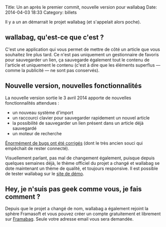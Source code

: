 Title: Un an après le premier commit, nouvelle version pour wallabag
Date: 2014-04-03 18:33
Category: billets

Il y a un an démarrait le projet wallabag (et s'appelait alors poche).

## wallabag, qu'est-ce que c'est ?

C'est une application qui vous permet de mettre de côté un article que vous souhaitez lire plus tard. Ce n'est pas uniquement un gestionnaire de favoris pour sauvegarder un lien, ça sauvegarde également tout le contenu de l'article et uniquement le contenu (c'est à dire que les éléments superflus — comme la publicité — ne sont pas conservés).

## Nouvelle version, nouvelles fonctionnalités

La nouvelle version sortie le 3 avril 2014 apporte de nouvelles fonctionnalités attendues :
* un nouveau système d'import
* un raccourci clavier pour sauvegarder rapidement un nouvel article
* la possibilité de sauvegarder un lien présent dans un article déjà sauvegardé
* un moteur de recherche

[Énormément de bugs ont été corrigés](https://www.wallabag.org/2014/04/03/wallabag-1-6/) (dont le très ancien souci qui empêchait de rester connecté).

Visuellement parlant, pas mal de changement également, puisque depuis quelques semaines déjà, le thème officiel du projet a changé et wallabag se dote maintenant un thème de qualité, et toujours responsive. Il est possible de tester wallabag sur le [site de démo](http://demo.wallabag.org/).

## Hey, je n'suis pas geek comme vous, je fais comment ?

Depuis que le projet a changé de nom, wallabag a également rejoint la sphère Framasoft et vous pouvez créer un compte gratuitement et librement sur [Framabag](https://www.framabag.org). Seule votre adresse email vous sera demandée.
